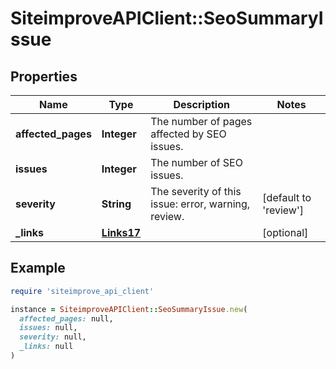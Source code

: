 # SiteimproveAPIClient::SeoSummaryIssue

## Properties

| Name | Type | Description | Notes |
| ---- | ---- | ----------- | ----- |
| **affected_pages** | **Integer** | The number of pages affected by SEO issues. |  |
| **issues** | **Integer** | The number of SEO issues. |  |
| **severity** | **String** | The severity of this issue: error, warning, review. | [default to &#39;review&#39;] |
| **_links** | [**Links17**](Links17.md) |  | [optional] |

## Example

```ruby
require 'siteimprove_api_client'

instance = SiteimproveAPIClient::SeoSummaryIssue.new(
  affected_pages: null,
  issues: null,
  severity: null,
  _links: null
)
```

